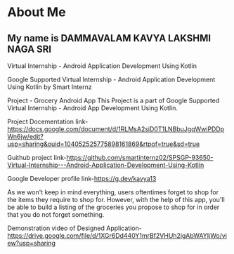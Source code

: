 # About Me
## My name is DAMMAVALAM KAVYA LAKSHMI NAGA SRI

Virtual Internship - Android Application Development Using Kotlin

Google Supported Virtual Internship - Android Application Development Using Kotlin by Smart Internz

Project - Grocery Android App This Project is a part of Google Supported Virtual Internship - Android App Development Using Kotlin.

Project Docementation link-https://docs.google.com/document/d/1RLMsA2siD0T1LNBbuJgqWwiPDDpWn6jw/edit?usp=sharing&ouid=104052525775898161869&rtpof=true&sd=true

Guithub project link-https://github.com/smartinternz02/SPSGP-93650-Virtual-Internship---Android-Application-Development-Using-Kotlin

Google Developer profile link-https://g.dev/kavya13

As we won't keep in mind everything, users oftentimes forget to shop for the items they require to shop for. However, with the help of this app, you'll be able to build a listing of the groceries you propose to shop for in order that you do not forget something.

Demonstration video of Designed Application-https://drive.google.com/file/d/1XGr6Dd440Y1mrBf2VHUh2jgAbWAYIjWo/view?usp=sharing
